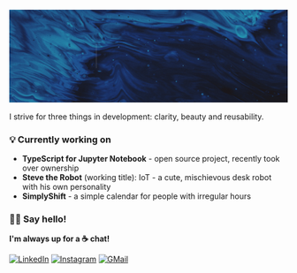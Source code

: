 ![beep boop](images/hero.gif "My name is Simona; I love cats, robots and coding")

I strive for three things in development: clarity, beauty and reusability.


### 💡 Currently working on
- **TypeScript for Jupyter Notebook** - open source project, recently took over ownership
- **Steve the Robot** (working title): IoT - a cute, mischievous desk robot with his own personality
- **SimplyShift** - a simple calendar for people with irregular hours 


### 👋🏼 Say hello!

**I'm always up for a ☕ chat!**


<a href="https://linkedin.com/in/winnekes" target="_blank">![LinkedIn](https://img.shields.io/badge/LinkedIn-0077B5?style=for-the-badge&logo=linkedin&logoColor=white "Badge for LinkedIn")</a>
<a href="https://instagram.com/robotsandcats" target="_blank">![Instagram](https://img.shields.io/badge/Instagram-E4405F?style=for-the-badge&logo=instagram&logoColor=white "Badge for Instagram")</a>
<a href="mailto:simona.winnekes@googlemail.com">![GMail](	https://img.shields.io/badge/Gmail-D14836?style=for-the-badge&logo=gmail&logoColor=white "Badge for Gmail")</a> 